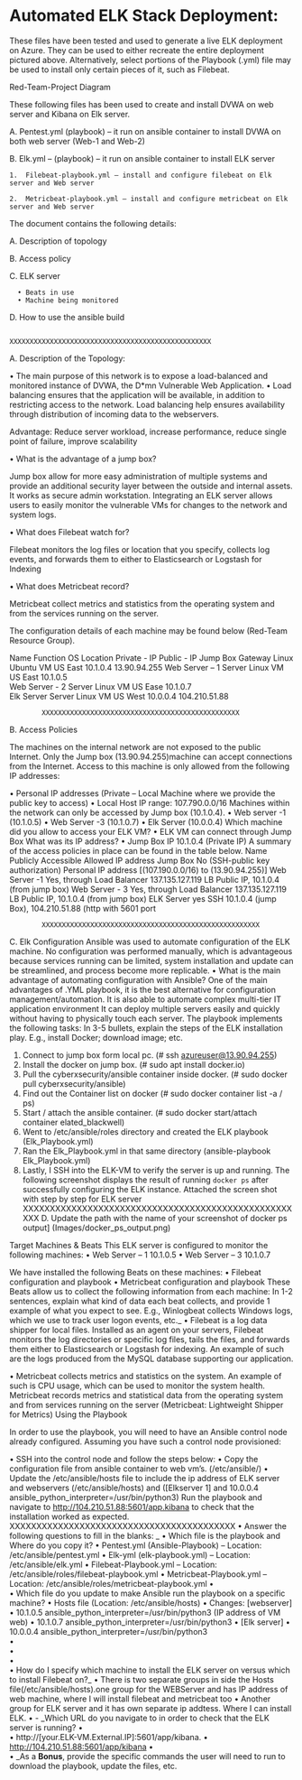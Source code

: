 # Automated ELK Stack Deployment:
These files have been tested and used to generate a live ELK deployment on Azure. They can be used to either recreate the entire deployment pictured above. Alternatively, select portions of the Playbook (.yml) file may be used to install only certain pieces of it, such as Filebeat.

Red-Team-Project Diagram

These following files has been used to create and install DVWA on web server and Kibana on Elk server. 

A.	Pentest.yml (playbook) – it run on ansible container to install DVWA on both web server (Web-1 and Web-2)

B.	Elk.yml – (playbook) – it run on ansible container to install ELK server

    1.	Filebeat-playbook.yml – install and configure filebeat on Elk server and Web server

    2.	Metricbeat-playbook.yml – install and configure metricbeat on Elk server and Web server

The document contains the following details:

A.	Description of topology

B.	Access policy

C.	ELK server

      •	Beats in use
      •	Machine being monitored
      
D.	How to use the ansible build

 			                                       XXXXXXXXXXXXXXXXXXXXXXXXXXXXXXXXXXXXXXXXXXXXXXXXXX

A.	Description of the Topology: 

•	The main purpose of this network is to expose a load-balanced and monitored instance of DVWA, the D*mn Vulnerable Web Application.
•	Load balancing ensures that the application will be available, in addition to restricting access to the network. Load balancing help ensures availability through distribution of incoming data to the webservers. 

Advantage: Reduce server workload, increase performance, reduce single point of failure, improve scalability

•	What is the advantage of a jump box? 

Jump box allow for more easy administration of multiple systems and provide an additional security layer between the outside and internal assets. It works as secure admin workstation.
Integrating an ELK server allows users to easily monitor the vulnerable VMs for changes to the network and system logs.

•	What does Filebeat watch for?

Filebeat monitors the log files or location that you specify, collects log events, and forwards them to either to Elasticsearch or Logstash for Indexing

•	What does Metricbeat record?

Metricbeat collect metrics and statistics from the operating system and from the services running on the server. 

The configuration details of each machine may be found below (Red-Team Resource Group).

Name	Function	OS	Location	Private - IP	Public - IP
Jump Box	Gateway	Linux Ubuntu VM	US East	10.1.0.4	13.90.94.255
Web Server – 1	Server	Linux VM	US East	10.1.0.5	
Web Server - 2	Server	Linux VM	US Ease	10.1.0.7	
Elk Server	Server	Linux VM	US West	10.0.0.4	104.210.51.88

			XXXXXXXXXXXXXXXXXXXXXXXXXXXXXXXXXXXXXXXXXXXXXXXXX

B.	Access Policies

The machines on the internal network are not exposed to the public Internet. 
Only the Jump box (13.90.94.255)machine can accept connections from the Internet. Access to this machine is only allowed from the following IP addresses:

•	Personal IP addresses (Private – Local Machine where we provide the public key to access)
•	Local Host IP range: 107.790.0.0/16
Machines within the network can only be accessed by Jump box (10.1.0.4).
•	Web server -1 (10.1.0.5)
•	Web Server -3 (10.1.0.7)
•	Elk Server (10.0.0.4)
Which machine did you allow to access your ELK VM?
•	ELK VM can connect through Jump Box 
What was its IP address?
•	Jump Box IP 10.1.0.4 (Private IP)
A summary of the access policies in place can be found in the table below.
Name	Publicly Accessible	Allowed IP address
Jump Box	No (SSH-public key authorization)	Personal IP address [(107.190.0.0/16) to (13.90.94.255)]
Web Server -1 	Yes, through Load Balancer	137.135.127.119 LB Public IP, 10.1.0.4 (from jump box)
Web Server - 3	Yes, through Load Balancer	137.135.127.119 LB Public IP, 10.1.0.4 (from jump box)
ELK Server 	yes	SSH 10.1.0.4 (jump Box), 104.210.51.88 (http with 5601 port

			XXXXXXXXXXXXXXXXXXXXXXXXXXXXXXXXXXXXXXXXXXXXXXXXXXXXXX

C.	Elk Configuration
Ansible was used to automate configuration of the ELK machine. No configuration was performed manually, which is advantageous because services running can be limited, system installation and update can be streamlined, and process become more replicable.
•	What is the main advantage of automating configuration with Ansible?
One of the main advantages of .YML playbook, it is the best alternative for configuration management/automation.
It is also able to automate complex multi-tier IT application environment
It can deploy multiple servers easily and quickly without having to physically touch each server.
The playbook implements the following tasks:
In 3-5 bullets, explain the steps of the ELK installation play. E.g., install Docker; download image; etc.
1.	Connect to jump box form local pc. (# ssh azureuser@13.90.94.255) 
2.	Install the docker on jump box. (# sudo apt install docker.io) 
3.	Pull the cyberxsecurity/ansible container inside docker. (# sudo docker pull cyberxsecurity/ansible)
4.	Find out the Container list on docker (# sudo docker container list -a / ps)
5.	Start / attach the ansible container. (# sudo docker start/attach container elated_blackwell)
6.	Went to /etc/ansible/roles directory and created the ELK playbook (Elk_Playbook.yml)
7.	Ran the Elk_Playbook.yml in that same directory (ansible-playbook Elk_Playbook.yml)
8.	Lastly, I SSH into the ELK-VM to verify the server is up and running.
The following screenshot displays the result of running `docker ps` after successfully configuring the ELK instance.
Attached the screen shot with step by step for ELK server
		XXXXXXXXXXXXXXXXXXXXXXXXXXXXXXXXXXXXXXXXXXXXXXXXXXXXX
D.	Update the path with the name of your screenshot of docker ps output] (Images/docker_ps_output.png)

Target Machines & Beats
This ELK server is configured to monitor the following machines:
•	Web Server – 1		10.1.0.5
•	Web Server – 3		10.1.0.7

We have installed the following Beats on these machines:
•	Filebeat configuration and playbook
•	Metricbeat configuration and playbook
These Beats allow us to collect the following information from each machine:
In 1-2 sentences, explain what kind of data each beat collects, and provide 1 example of what you expect to see. E.g., Winlogbeat collects Windows logs, which we use to track user logon events, etc._
•	Filebeat is a log data shipper for local files. Installed as an agent on your servers, Filebeat monitors the log directories or specific log files, tails the files, and forwards them either to Elasticsearch or Logstash for indexing. An example of such are the logs produced from the MySQL database supporting our application.

•	Metricbeat collects metrics and statistics on the system. An example of such is CPU usage, which can be used to monitor the system health. Metricbeat records metrics and statistical data from the operating system and from services running on the server (Metricbeat: Lightweight Shipper for Metrics)
Using the Playbook

In order to use the playbook, you will need to have an Ansible control node already configured. Assuming you have such a control node provisioned: 

•	SSH into the control node and follow the steps below:
•	Copy the configuration file from ansible container to web vm’s. (/etc/ansible/)
•	Update the /etc/ansible/hosts file to include the ip address of ELK server and webservers (/etc/ansible/hosts) and ([Elkserver 1] and 10.0.0.4 ansible_python_interpreter=/usr/bin/python3)
Run the playbook and navigate to http://104.210.51.88:5601/app.kibana to check that the installation worked as expected.
			XXXXXXXXXXXXXXXXXXXXXXXXXXXXXXXXXXXXXXXXXX
•	Answer the following questions to fill in the blanks: _
•	Which file is the playbook and Where do you copy it?
•	Pentest.yml (Ansible-Playbook) – Location: /etc/ansible/pentest.yml
•	Elk-yml (elk-playbook.yml) – Location: /etc/ansible/elk.yml
•	Filebeat-Playbook.yml – Location: /etc/ansible/roles/filebeat-playbook.yml
•	Metricbeat-Playbook.yml – Location: /etc/ansible/roles/metricbeat-playbook.yml
•	
•	Which file do you update to make Ansible run the playbook on a specific machine?
•	Hosts file (Location: /etc/ansible/hosts)
•	Changes: [webserver]
•	10.1.0.5 ansible_python_interpreter=/usr/bin/python3 (IP address of VM web)
•	10.1.0.7 ansible_python_interpreter=/usr/bin/python3
•	[Elk server]
•	10.0.0.4 ansible_python_interpreter=/usr/bin/python3  
•	
•	
•	
•	 How do I specify which machine to install the ELK server on versus which to install Filebeat on?_
•	There is two separate groups in side the Hosts file(/etc/ansible/hosts).one group for the WEBServer and has IP address of web machine, where I will install filebeat and metricbeat too
•	Another group for ELK server and it has own separate ip addtess. Where I can install ELK. 
•	- _Which URL do you navigate to in order to check that the ELK server is running?
•	
•	http://[your.ELK-VM.External.IP]:5601/app/kibana.
•	http://104.210.51.88:5601/app/kibana
•	
•	_As a **Bonus**, provide the specific commands the user will need to run to download the playbook, update the files, etc.
